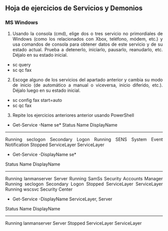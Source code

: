 <div align=justify>

 ## Hoja de ejercicios de Servicios y Demonios
 
 ### MS Windows

1) Usando la consola (cmd), elige dos o tres servicio no primordiales de Windows (como los relacionados con Xbox, teléfono, módem, etc.) y usa comandos de consola para obtener datos de este servicio y de su estado actual. Prueba a detenerlo, iniciarlo, pausarlo, reanudarlo, etc. Déjalo en su estado inicial.
- sc query
- sc qc fax


2) Escoge alguno de los servicios del apartado anterior y cambia su modo de inicio (de automático a manual o viceversa, inicio diferido, etc.). Déjalo luego en su estado inicial.
- sc config fax start=auto
- sc qc fax

3) Repite los ejercicios anteriores anterior usando PowerShell
- Get-Service -Name se*
Status   Name               DisplayName
------   ----               -----------
Running  seclogon           Secondary Logon
Running  SENS               System Event Notification
Stopped  ServiceLayer       ServiceLayer

- Get-Service -DisplayName se*

Status   Name               DisplayName
------   ----               -----------
Running  lanmanserver       Server
Running  SamSs              Security Accounts Manager
Running  seclogon           Secondary Logon
Stopped  ServiceLayer       ServiceLayer
Running  wscsvc             Security Center

- Get-Service -DisplayName ServiceLayer, Server

Status   Name               DisplayName
------   ----               -----------
Running  lanmanserver       Server
Stopped  ServiceLayer       ServiceLayer

</div>